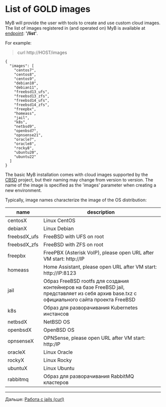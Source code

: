 # List of GOLD images

MyB will provide the user with tools to create and use custom cloud images. The list of images registered in (and operated on) MyB is available at [endpoint](api.md): **'/list'**.

For example:

> curl http://HOST/images

```
{
  "images": [
    "centos7",
    "centos8",
    "centos9",
    "debian10",
    "debian11",
    "freebsd13_ufs",
    "freebsd13_zfs",
    "freebsd14_ufs",
    "freebsd14_zfs",
    "freepbx",
    "homeass",
    "jail",
    "k8s",
    "netbsd9",
    "openbsd7",
    "opnsense21",
    "oracle7",
    "oracle8",
    "rocky8",
    "ubuntu20",
    "ubuntu22"
  ]
}
```

The basic MyB installation comes with cloud images supported by the [CBSD](https://cbsd.io) project, but their naming may change from version to version. The name of the image is specified as the 'images' parameter when creating a new environment.

Typically, image names characterize the image of the OS distribution:

|           name            |                             description                            |
| ------------------------- | ------------------------------------------------------------------ |
|          centosX          | Linux CentOS                                                       |
|          debianX          | Linux Debian                                                       |
|        freebsdX_ufs       | FreeBSD with UFS on root                                           |
|        freebsdX_zfs       | FreeBSD with ZFS on root                                           |
|          freepbx          | FreePBX (Asterisk VoIP), please open URL after VM start: http://IP |
|          homeass          | Home Assistant, please open URL after VM start: http://IP:8123     |
|           jail            | Образ FreeBSD rootfs для создания контейнеров на базе FreeBSD jail, представляет из себя архив base.txz с официального сайта проекта FreeBSD |
|           k8s             | Образ для разворачивания Kubernetes инстансов                      |
|         netbsdX           | NetBSD OS                                                          |
|         openbsdX          | OpenBSD OS                                                         |
|         opnsenseX         | OPNSense, please open URL after VM start: http:/IP                 |
|          oracleX          | Linux Oracle                                                       |
|          rockyX           | Linux Rocky                                                        |
|         ubuntuX           | Linux Ubuntu                                                       |
|         rabbitmq          | Образ для разворачивания RabbitMQ кластеров                        |


---

Дальше: [Работа с jails (curl)](jail_curl.md)
